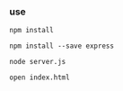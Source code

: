 ### use
```
npm install
```

```
npm install --save express
```

```
node server.js
```

```
open index.html
```